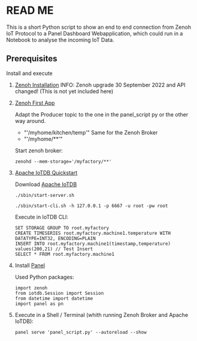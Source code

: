 # READ ME
This is a short Python script to show an end to end connection from Zenoh IoT Protocol to a Panel Dashboard Webapplication, which could run in a Notebook to analyse the incoming IoT Data.

## Prerequisites

Install and execute
1) [Zenoh Installation](https://zenoh.io/docs/getting-started/installation/)
    INFO: Zenoh upgrade 30 September 2022 and API changed! (This is not yet included here)

2) [Zenoh First App](https://zenoh.io/docs/getting-started/first-app/)

    Adapt the Producer topic to the one in the panel_script py or the other way around. 
    - "'/myhome/kitchen/temp'"
    Same for the Zenoh Broker
    - "'/myhome/**'"

    Start zenoh broker:
    ```
    zenohd --mem-storage='/myfactory/**' 
    ``` 

3) [Apache IoTDB Quickstart](https://iotdb.apache.org/UserGuide/V0.13.x/QuickStart/QuickStart.html)

    Download [Apache IoTDB](https://iotdb.apache.org/Download/)
    ```
    ./sbin/start-server.sh 
    ```
    ```
    ./sbin/start-cli.sh -h 127.0.0.1 -p 6667 -u root -pw root
    ```
    Execute in IoTDB CLI:
    ```
    SET STORAGE GROUP TO root.myfactory
    CREATE TIMESERIES root.myfactory.machine1.temperature WITH DATATYPE=INT32, ENCODING=PLAIN
    INSERT INTO root.myfactory.machine1(timestamp,temperature) values(200,21) // Test Insert
    SELECT * FROM root.myfactory.machine1
    ```

4) Install [Panel](https://panel.holoviz.org/getting_started/index.html)
    
    Used Python packages:
    ```
    import zenoh
    from iotdb.Session import Session
    from datetime import datetime
    import panel as pn
    ```
5) Execute in a Shell / Terminal (whith running Zenoh Broker and Apache IoTDB): 
    ``` 
    panel serve 'panel_script.py' --autoreload --show 
    ``` 






